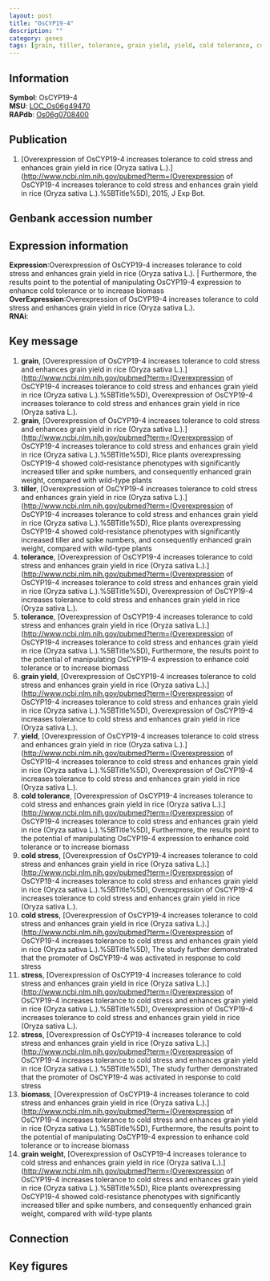 ```yaml
---
layout: post
title: "OsCYP19-4"
description: ""
category: genes
tags: [grain, tiller, tolerance, grain yield, yield, cold tolerance, cold stress, stress, biomass, grain weight, Gene]
---
```


## Information
__Symbol__: OsCYP19-4  
__MSU__: [LOC_Os06g49470](http://rice.plantbiology.msu.edu/cgi-bin/ORF_infopage.cgi?orf=LOC_Os06g49470)  
__RAPdb__: [Os06g0708400](http://rapdb.dna.affrc.go.jp/viewer/gbrowse_details/irgsp1?name=Os06g0708400)  

## Publication
1. [Overexpression of OsCYP19-4 increases tolerance to cold stress and enhances grain yield in rice (Oryza sativa L.).](http://www.ncbi.nlm.nih.gov/pubmed?term=(Overexpression of OsCYP19-4 increases tolerance to cold stress and enhances grain yield in rice (Oryza sativa L.).%5BTitle%5D), 2015, J Exp Bot.

## Genbank accession number

## Expression information
__Expression__:Overexpression of OsCYP19-4 increases tolerance to cold stress and enhances grain yield in rice (Oryza sativa L.). |  Furthermore, the results point to the potential of manipulating OsCYP19-4 expression to enhance cold tolerance or to increase biomass  
__OverExpression__:Overexpression of OsCYP19-4 increases tolerance to cold stress and enhances grain yield in rice (Oryza sativa L.).  
__RNAi__:  

## Key message
1. __grain__, [Overexpression of OsCYP19-4 increases tolerance to cold stress and enhances grain yield in rice (Oryza sativa L.).](http://www.ncbi.nlm.nih.gov/pubmed?term=(Overexpression of OsCYP19-4 increases tolerance to cold stress and enhances grain yield in rice (Oryza sativa L.).%5BTitle%5D), Overexpression of OsCYP19-4 increases tolerance to cold stress and enhances grain yield in rice (Oryza sativa L.).
2. __grain__, [Overexpression of OsCYP19-4 increases tolerance to cold stress and enhances grain yield in rice (Oryza sativa L.).](http://www.ncbi.nlm.nih.gov/pubmed?term=(Overexpression of OsCYP19-4 increases tolerance to cold stress and enhances grain yield in rice (Oryza sativa L.).%5BTitle%5D),  Rice plants overexpressing OsCYP19-4 showed cold-resistance phenotypes with significantly increased tiller and spike numbers, and consequently enhanced grain weight, compared with wild-type plants
3. __tiller__, [Overexpression of OsCYP19-4 increases tolerance to cold stress and enhances grain yield in rice (Oryza sativa L.).](http://www.ncbi.nlm.nih.gov/pubmed?term=(Overexpression of OsCYP19-4 increases tolerance to cold stress and enhances grain yield in rice (Oryza sativa L.).%5BTitle%5D),  Rice plants overexpressing OsCYP19-4 showed cold-resistance phenotypes with significantly increased tiller and spike numbers, and consequently enhanced grain weight, compared with wild-type plants
4. __tolerance__, [Overexpression of OsCYP19-4 increases tolerance to cold stress and enhances grain yield in rice (Oryza sativa L.).](http://www.ncbi.nlm.nih.gov/pubmed?term=(Overexpression of OsCYP19-4 increases tolerance to cold stress and enhances grain yield in rice (Oryza sativa L.).%5BTitle%5D), Overexpression of OsCYP19-4 increases tolerance to cold stress and enhances grain yield in rice (Oryza sativa L.).
5. __tolerance__, [Overexpression of OsCYP19-4 increases tolerance to cold stress and enhances grain yield in rice (Oryza sativa L.).](http://www.ncbi.nlm.nih.gov/pubmed?term=(Overexpression of OsCYP19-4 increases tolerance to cold stress and enhances grain yield in rice (Oryza sativa L.).%5BTitle%5D),  Furthermore, the results point to the potential of manipulating OsCYP19-4 expression to enhance cold tolerance or to increase biomass
6. __grain yield__, [Overexpression of OsCYP19-4 increases tolerance to cold stress and enhances grain yield in rice (Oryza sativa L.).](http://www.ncbi.nlm.nih.gov/pubmed?term=(Overexpression of OsCYP19-4 increases tolerance to cold stress and enhances grain yield in rice (Oryza sativa L.).%5BTitle%5D), Overexpression of OsCYP19-4 increases tolerance to cold stress and enhances grain yield in rice (Oryza sativa L.).
7. __yield__, [Overexpression of OsCYP19-4 increases tolerance to cold stress and enhances grain yield in rice (Oryza sativa L.).](http://www.ncbi.nlm.nih.gov/pubmed?term=(Overexpression of OsCYP19-4 increases tolerance to cold stress and enhances grain yield in rice (Oryza sativa L.).%5BTitle%5D), Overexpression of OsCYP19-4 increases tolerance to cold stress and enhances grain yield in rice (Oryza sativa L.).
8. __cold tolerance__, [Overexpression of OsCYP19-4 increases tolerance to cold stress and enhances grain yield in rice (Oryza sativa L.).](http://www.ncbi.nlm.nih.gov/pubmed?term=(Overexpression of OsCYP19-4 increases tolerance to cold stress and enhances grain yield in rice (Oryza sativa L.).%5BTitle%5D),  Furthermore, the results point to the potential of manipulating OsCYP19-4 expression to enhance cold tolerance or to increase biomass
9. __cold stress__, [Overexpression of OsCYP19-4 increases tolerance to cold stress and enhances grain yield in rice (Oryza sativa L.).](http://www.ncbi.nlm.nih.gov/pubmed?term=(Overexpression of OsCYP19-4 increases tolerance to cold stress and enhances grain yield in rice (Oryza sativa L.).%5BTitle%5D), Overexpression of OsCYP19-4 increases tolerance to cold stress and enhances grain yield in rice (Oryza sativa L.).
10. __cold stress__, [Overexpression of OsCYP19-4 increases tolerance to cold stress and enhances grain yield in rice (Oryza sativa L.).](http://www.ncbi.nlm.nih.gov/pubmed?term=(Overexpression of OsCYP19-4 increases tolerance to cold stress and enhances grain yield in rice (Oryza sativa L.).%5BTitle%5D),  The study further demonstrated that the promoter of OsCYP19-4 was activated in response to cold stress
11. __stress__, [Overexpression of OsCYP19-4 increases tolerance to cold stress and enhances grain yield in rice (Oryza sativa L.).](http://www.ncbi.nlm.nih.gov/pubmed?term=(Overexpression of OsCYP19-4 increases tolerance to cold stress and enhances grain yield in rice (Oryza sativa L.).%5BTitle%5D), Overexpression of OsCYP19-4 increases tolerance to cold stress and enhances grain yield in rice (Oryza sativa L.).
12. __stress__, [Overexpression of OsCYP19-4 increases tolerance to cold stress and enhances grain yield in rice (Oryza sativa L.).](http://www.ncbi.nlm.nih.gov/pubmed?term=(Overexpression of OsCYP19-4 increases tolerance to cold stress and enhances grain yield in rice (Oryza sativa L.).%5BTitle%5D),  The study further demonstrated that the promoter of OsCYP19-4 was activated in response to cold stress
13. __biomass__, [Overexpression of OsCYP19-4 increases tolerance to cold stress and enhances grain yield in rice (Oryza sativa L.).](http://www.ncbi.nlm.nih.gov/pubmed?term=(Overexpression of OsCYP19-4 increases tolerance to cold stress and enhances grain yield in rice (Oryza sativa L.).%5BTitle%5D),  Furthermore, the results point to the potential of manipulating OsCYP19-4 expression to enhance cold tolerance or to increase biomass
14. __grain weight__, [Overexpression of OsCYP19-4 increases tolerance to cold stress and enhances grain yield in rice (Oryza sativa L.).](http://www.ncbi.nlm.nih.gov/pubmed?term=(Overexpression of OsCYP19-4 increases tolerance to cold stress and enhances grain yield in rice (Oryza sativa L.).%5BTitle%5D),  Rice plants overexpressing OsCYP19-4 showed cold-resistance phenotypes with significantly increased tiller and spike numbers, and consequently enhanced grain weight, compared with wild-type plants

## Connection

## Key figures


